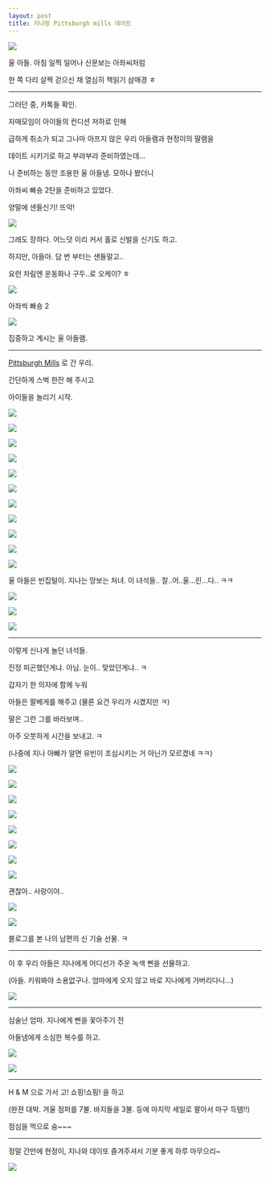 ```yaml
---
layout: post
title: 지나랑 Pittsburgh mills 데이트
---
```



![](http://2.bp.blogspot.com/-G7irDhugaZg/VNGJsqHQrVI/AAAAAAAAHZ8/OUq-L95esHE/s1600/20150203_085831.jpg)

울 아들. 아침 일찍 일어나 신문보는 아좌씨처럼

한 쪽 다리 살짝 걷으신 채 열심히 책읽기 삼매경 ㅎ

---

그러던 중, 카톡들 확인.

자매모임이 아이들의 컨디션 저하로 인해

급하게 취소가 되고 그나마 아프지 않은 우리 아들램과 현정이의 딸램을

데이트 시키기로 하고 부랴부랴 준비하였는데...

나 준비하는 동안 조용한 울 아들냄. 모하나 봤더니

아좌씨 빠숑 2탄을 준비하고 있었다.

양말에 샌들신기! 뜨악!

![](http://cfile216.uf.daum.net/image/274E433752E23CA234617E)


그래도 장하다. 어느덧 이리 커서 홀로 신발을 신기도 하고.

하지만, 아들아. 담 번 부터는 샌들말고.. 

요런 차림엔 운동화나 구두..로 오케이? ㅎ

![](http://2.bp.blogspot.com/-kHzuJq3XiJM/VNGJulZGuZI/AAAAAAAAHaU/eYwqWOzjCbw/s1600/20150203_095555.jpg)

아좌씩 빠숑 2

![](http://2.bp.blogspot.com/-XG-SV3yIzLY/VNGJtczvmmI/AAAAAAAAHaA/kx7C2oKfBzE/s1600/20150203_095543.jpg)

집중하고 계시는 울 아들램.

---

[Pittsburgh Mills](http://www.pittsburghmills.com/) 로 간 우리.

간단하게 스벅 한잔 해 주시고

아이들을 놀리기 시작.

![](http://2.bp.blogspot.com/-LwGpkX-GdFU/VNGJrfY6ooI/AAAAAAAAHZg/U6WLSg5k3Vs/s1600/1423002062185.jpeg)


![](http://1.bp.blogspot.com/-06nGLNt53QY/VNGJvWe685I/AAAAAAAAHag/ldVni12AypE/s1600/DSC03008.JPG)


![](http://2.bp.blogspot.com/-RwHW3lOz-uE/VNGJwSYMxII/AAAAAAAAHbA/SicH9fl1cnE/s1600/DSC03011.JPG)


![](http://1.bp.blogspot.com/-WnmH4l331EQ/VNGJwvufPjI/AAAAAAAAHbE/m9zh1NlM1lI/s1600/DSC03012.JPG)


![](http://4.bp.blogspot.com/-Sfroqd7rJGw/VNGJwhrxv1I/AAAAAAAAHbM/AugoIDtPTcs/s1600/DSC03013.JPG)


![](http://3.bp.blogspot.com/-tkt2gdL3UlM/VNGJyA4oIFI/AAAAAAAAHbw/_4wmP4WYDu0/s1600/DSC03017.JPG)


![](http://2.bp.blogspot.com/-kq_rjRAV9r0/VNGJyQUCb9I/AAAAAAAAHb4/7N3MKl9nKy8/s1600/DSC03018.JPG)


![](http://2.bp.blogspot.com/-ytu4EXe9Nb8/VNGJy58t5qI/AAAAAAAAHcI/UrU2aCku9A4/s1600/DSC03019.JPG)


![](http://3.bp.blogspot.com/-F8a-fSopj0k/VNGJzOh_VTI/AAAAAAAAHcE/pSHDeBm9Zcw/s1600/DSC03020.JPG)


![](http://2.bp.blogspot.com/-E5_dWoeDnXw/VNGJzetupZI/AAAAAAAAHcQ/TVws_oZDtiE/s1600/IMG_20150203_170945.jpg)


![](http://4.bp.blogspot.com/--uZAljPxHbA/VNGJzRbSsFI/AAAAAAAAHcM/uuq59GLMEhU/s1600/DSC03021.JPG)

울 아들은 빈집털이. 지나는 망보는 처녀. 이 녀석들.. 잘..어..울...린...다.. ㅋㅋ

![](http://4.bp.blogspot.com/--ErhviCJdCk/VNGJrKguEbI/AAAAAAAAHZk/9bAssWZnJ4w/s1600/1423002060204.jpeg)


![](http://4.bp.blogspot.com/-wjjiadgmzy8/VNGJq-UHnLI/AAAAAAAAHZY/HuR0fzLKKqE/s1600/1423002058225.jpeg)


![](http://3.bp.blogspot.com/-lxayuugfeho/VNGJqpC7fgI/AAAAAAAAHZM/igEsxclp80k/s1600/1423002055737.jpeg)


---

이렇게 신나게 놀던 녀석들.

진정 피곤했던게냐. 아님. 눈이.. 맞았던게냐.. ㅋ

갑자기 한 의자에 함께 누워

아들은 팔베게를 해주고 (물론 요건 우리가 시켰지만 ㅋ) 

딸은 그런 그를 바라보며..

아주 오붓하게 시간을 보내고. ㅋ

(나중에 지나 아빠가 알면 유빈이 조심시키는 거 아닌가 모르겠네 ㅋㅋ)


![](http://1.bp.blogspot.com/-hmR0_it5WxU/VNGJnYF6ZGI/AAAAAAAAHYU/Y5o4KN-iGTg/s1600/1423002034602.jpeg)


![](http://3.bp.blogspot.com/-J7L0lGWsXc0/VNGJnwdsoaI/AAAAAAAAHYM/qdTAeEmPh4A/s1600/1423002036582.jpeg)


![](http://2.bp.blogspot.com/-2X6tF8_kVc0/VNGJovariQI/AAAAAAAAHYc/DxH78Bcxxg8/s1600/1423002041483.jpeg)


![](http://3.bp.blogspot.com/-t2O3D2v2StM/VNGJpDiKeLI/AAAAAAAAHYk/OQtr9Nxq8ag/s1600/1423002044171.jpeg)


![](http://4.bp.blogspot.com/-SQi7QZRLw84/VNGJpUV2t3I/AAAAAAAAHYs/TnLOzOVMai8/s1600/1423002046379.jpeg)


![](http://4.bp.blogspot.com/-QgEQpf-DhqI/VNGJprxw_8I/AAAAAAAAHZ0/Rid22jw19K0/s1600/1423002049055.jpeg)


![](http://1.bp.blogspot.com/-efDzhxiSwWI/VNGJp5aX_-I/AAAAAAAAHY8/URek7Mu2wa0/s1600/1423002051111.jpeg)


![](http://3.bp.blogspot.com/-y5hIAVaRqGU/VNGJoHIHJ6I/AAAAAAAAHY0/nqQ_srRii-4/s1600/1423002039065.jpeg)

괜찮아.. 사랑이야..

![](http://img.lifestyler.co.kr/uploads/vod/lifestyler_thumbnail/storyon/dramastory/dramastory_01.jpg)


![](http://3.bp.blogspot.com/-x2estY69BdE/VNGbUdxl8yI/AAAAAAAAHiA/fo5Xe7bmwHU/s1600/KakaoTalk_20150203_230558392.jpg)

블로그를 본 나의 남편의 신 기술 선물. ㅋ

---

이 후 우리 아들은 지나에게 어디선가 주운 녹색 삔을 선물하고.

(아들. 키워봐야 소용없구나. 엄마에게 오지 않고 바로 지나에게 가버리다니...)

![](https://encrypted-tbn0.gstatic.com/images?q=tbn:ANd9GcSqEifwutvnDct0Xl_-Q8oglzq91N7hA_R4StGErgXVgcFoWDro)


---

심술난 엄마. 지나에게 삔을 꽃아주기 전

아들냄에게 소심한 복수를 하고.

![](http://4.bp.blogspot.com/-b8gGAAxXm88/VNGJmpQ-tOI/AAAAAAAAHX4/qpJadQ4rLXU/s1600/1423002029836.jpeg)


![](http://2.bp.blogspot.com/-C0Kp8xezZ7o/VNGJm_OJ0kI/AAAAAAAAHX8/w1GDAozUXzw/s1600/1423002032138.jpeg)


---

H & M 으로 가서 고! 쇼핑!쇼핑! 을 하고

(완젼 대박. 겨울 점퍼를 7불. 바지들을 3불. 등에 마지막 세일로 팔아서 마구 득템!!)

점심을 먹으로 슝~~~

---

정말 간만에 현정이, 지나와 데이또 즐겨주셔서 기분 좋게 하루 마무으리~

![](http://upload.inven.co.kr/upload/2014/05/19/bbs/i3441978442.jpg)







